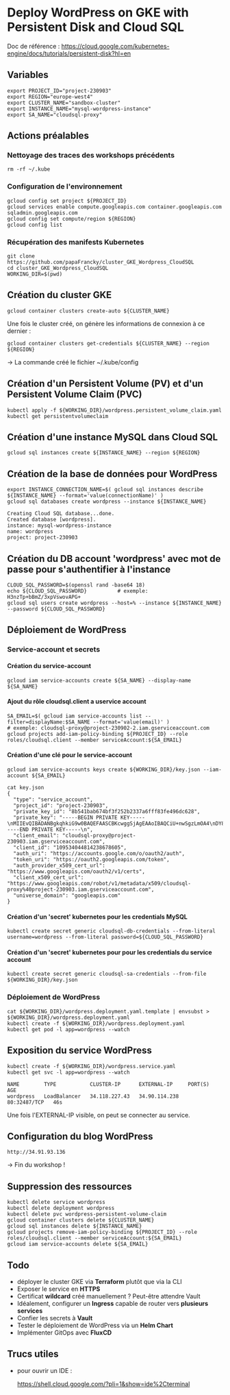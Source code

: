 # Deploy WordPress on GKE with Persistent Disk and Cloud SQL

Doc de référence : https://cloud.google.com/kubernetes-engine/docs/tutorials/persistent-disk?hl=en


## Variables

    export PROJECT_ID="project-230903"
    export REGION="europe-west4"
    export CLUSTER_NAME="sandbox-cluster"
    export INSTANCE_NAME="mysql-wordpress-instance"
    export SA_NAME="cloudsql-proxy"


## Actions préalables

### Nettoyage des traces des workshops précédents

    rm -rf ~/.kube

### Configuration de l'environnement

    gcloud config set project ${PROJECT_ID}
    gcloud services enable compute.googleapis.com container.googleapis.com sqladmin.googleapis.com
    gcloud config set compute/region ${REGION}
    gcloud config list

### Récupération des manifests Kubernetes

    git clone https://github.com/papaFrancky/cluster_GKE_Wordpress_CloudSQL
    cd cluster_GKE_Wordpress_CloudSQL
    WORKING_DIR=$(pwd)


## Création du cluster GKE

    gcloud container clusters create-auto ${CLUSTER_NAME}

    
Une fois le cluster créé, on génère les informations de connexion à ce dernier :

    gcloud container clusters get-credentials ${CLUSTER_NAME} --region ${REGION}

-> La commande créé le fichier ~/.kube/config


## Création d'un Persistent Volume (PV) et d'un Persistent Volume Claim (PVC)

    kubectl apply -f ${WORKING_DIR}/wordpress.persistent_volume_claim.yaml
    kubectl get persistentvolumeclaim


## Création d'une instance MySQL dans Cloud SQL

    gcloud sql instances create ${INSTANCE_NAME} --region ${REGION}


## Création de la base de données pour WordPress

    export INSTANCE_CONNECTION_NAME=$( gcloud sql instances describe ${INSTANCE_NAME} --format='value(connectionName)' )
    gcloud sql databases create wordpress --instance ${INSTANCE_NAME}
    
    Creating Cloud SQL database...done.                            
    Created database [wordpress].
    instance: mysql-wordpress-instance
    name: wordpress
    project: project-230903


## Création du DB account 'wordpress' avec mot de passe pour s'authentifier à l'instance

    CLOUD_SQL_PASSWORD=$(openssl rand -base64 18)
    echo ${CLOUD_SQL_PASSWORD}          # exemple: H3nzTp+bBmZ/3xpVswovAPG+
    gcloud sql users create wordpress --host=% --instance ${INSTANCE_NAME}  --password ${CLOUD_SQL_PASSWORD}


## Déploiement de WordPress

### Service-account et secrets

#### Création du service-account 

    gcloud iam service-accounts create ${SA_NAME} --display-name ${SA_NAME}

#### Ajout du rôle cloudsql.client a uservice account

    SA_EMAIL=$( gcloud iam service-accounts list --filter=displayName:$SA_NAME --format='value(email)' )
    # exemple: cloudsql-proxy@project-230902-2.iam.gserviceaccount.com
    gcloud projects add-iam-policy-binding ${PROJECT_ID} --role roles/cloudsql.client --member serviceAccount:${SA_EMAIL}

#### Création d'une clé pour le service-account

    gcloud iam service-accounts keys create ${WORKING_DIR}/key.json --iam-account ${SA_EMAIL}
    
    cat key.json 
    {
      "type": "service_account",
      "project_id": "project-230903",
      "private_key_id": "8b541bab674bf3f252b2337a6fff83fe496dc628",
      "private_key": "-----BEGIN PRIVATE KEY-----\nMIIEvQIBADANBgkqhkiG9w0BAQEFAASCBKcwggSjAgEAAoIBAQCiU+nwSgzLmOA4\nDY8AX1DtaWhrW4iqtNEOYHArdLmOZiS/Baknd4PiC/u3Y9Cn+j7vXg2rnjA4AvJM\nc1tSf4BJMsGT2RYbYluO/s0mysPMSz7/YLvWdATHDZEl9fPFJY6O8cEBg8kWwCal\nSo3ZqFHyPznf1E2QBcZFrLXDAxBjBDzTUOgxG1GiIh2v/oSYxU8PppLitUZ7rlV\nDrv2gz4PXaE9RLgiEPLAZ3HLtIM4KE6jLt1j6MVDKl7vzdONLjgWE7t+dZRzWPqo\nx9EccR4P9dYq9c4ZstUI6ZjMWg3JVD3JbnciEUuePX+WCK3usSKtDCsyKAgBHo/w\nwOEKej2ZAgMBAAECggEAFvEyMpZcqZfRNMrhx6UxDGTl76pvreTBWT1TDSlBonkY\nP3E+34eaOaQE7v3p+xu4sl8CIpvIZ9ouwZRaN1Yy3OWSC2HWqIcltpeXiiCFPMXz\nwOc8lQovtKxbs9hHnDj7JYPQifTEwnTk4V6gnr8V2d2KwfJBBhZy190ZkVbJBZ1V\nld4BVlSPDZVU/NIOLgke/ZG+d1qxR/NfRK7a/IrbZeiqyQuuif4y37o+bG+TT5Hy\nL4okx8aoy+8dyhxe6CNRfL4nWVCJaYZam0SCEPY4rb5C9i7EUdGQj+6fWg1l82BJ\nOa9WzPwotdDHkS7KoiZ0IzrYToWxjeTcyOGqLJvDKwKBgQDMqGHc+C6irnsIsHBu\n6dUkAsPBsTqwKASGogjeHoC2vWwALNJk/59gB7c0TvYUc2HaugSRqAfcZGaZOMBI\n6g4DJuFtBMyFoYXF2j8GU17VQ3APzpFQC+s4tf2TpW9srulHIBErMmgPq0Mpig6k\nla6d+EwMlvcYXa71LI9MCmOpwwKBgQDLDP+7UxLCKA7gNHCUrc98MPP5VgAkNWdE\n7N3T6R9QyEaK5HYKLaiCCzMMV2QFWiAo4w/WTQXcLn1prFMl781X9tkysxiSgDAY\nVgAcg0bVsziog1erC/HqFZ1zSTHokX2zEqafGtHGMl3dbyWdCOJIvViyKDc4wNFb\nO6JUv1xpcwKBgEdSOuCd4OqysYCpTwR40Rsbjn3AIPZPlKI71ww9xw4AQZCmIO4\nDZuStMbW6a0Q1L4761GzZCHrH1IwU9pVLtLsXsz2SiwbsRnVR/d1YGwj10665ysl\nLDEUQy2MDruqbQNranBKXbdwMLSuNxImU7cbi60rgysLougwQjP2vuqvAoGABe7k\nThn4U1oOTTjbDU0i4fMgPenoaSZyVQ5C0R1fv+GKRia02ElLQjmHjVXEY2+lvuwb\nm1x2zl9BZOQXLeWa73YUFKotDqLWRO/GYw7m8mfrzTfS+02bWuiRSsfXTdbH+9s\nlPuYo5z3JzBHPhZzXkLCI7qPGoZv16WfcbCBx8cCgYEArU7693uPHp/V23SWLeW8\nPU5qW9jkiFNtAF+sErLuFWtmxxz1uoEmRb8YvLPzZkyeI5v/wu7PD0a9hG4yHaGN\nwySgdAAF3AUgBZOPLMq4LqEGjqOT3lrT7fyjgaPcQ0civ1UKbiNVwSry+68GgFY\n9Jox8EDrq4vjW65sIer7XdY=\n-----END PRIVATE KEY-----\n",
      "client_email": "cloudsql-proxy@project-230903.iam.gserviceaccount.com",
      "client_id": "109534044814238678605",
      "auth_uri": "https://accounts.google.com/o/oauth2/auth",
      "token_uri": "https://oauth2.googleapis.com/token",
      "auth_provider_x509_cert_url": "https://www.googleapis.com/oauth2/v1/certs",
      "client_x509_cert_url": "https://www.googleapis.com/robot/v1/metadata/x509/cloudsql-proxy%40project-230903.iam.gserviceaccount.com",
      "universe_domain": "googleapis.com"
    }

#### Création d'un 'secret' kubernetes pour les credentials MySQL

    kubectl create secret generic cloudsql-db-credentials --from-literal username=wordpress --from-literal password=${CLOUD_SQL_PASSWORD}

#### Création d'un 'secret' kubernetes pour pour les credentials du service account

    kubectl create secret generic cloudsql-sa-credentials --from-file ${WORKING_DIR}/key.json


### Déploiement de WordPress

    cat ${WORKING_DIR}/wordpress.deployment.yaml.template | envsubst > ${WORKING_DIR}/wordpress.deployment.yaml
    kubectl create -f ${WORKING_DIR}/wordpress.deployment.yaml
    kubectl get pod -l app=wordpress --watch


## Exposition du service WordPress

    kubectl create -f ${WORKING_DIR}/wordpress.service.yaml
    kubectl get svc -l app=wordpress --watch

    NAME        TYPE           CLUSTER-IP      EXTERNAL-IP     PORT(S)        AGE
    wordpress   LoadBalancer   34.118.227.43   34.90.114.238   80:32487/TCP   46s

Une fois l'EXTERNAL-IP visible, on peut se connecter au service.


## Configuration du blog WordPress

    http://34.91.93.136

-> Fin du workshop !


## Suppression des ressources

    kubectl delete service wordpress
    kubectl delete deployment wordpress
    kubectl delete pvc wordpress-persistent-volume-claim
    gcloud container clusters delete ${CLUSTER_NAME}
    gcloud sql instances delete ${INSTANCE_NAME}
    gcloud projects remove-iam-policy-binding ${PROJECT_ID} --role roles/cloudsql.client --member serviceAccount:${SA_EMAIL}
    gcloud iam service-accounts delete ${SA_EMAIL}



## Todo

* déployer le cluster GKE via __Terraform__ plutôt que via la CLI
* Exposer le service en __HTTPS__
* Certificat __wildcard__ créé manuellement ? Peut-être attendre Vault
* Idéalement, configurer un __Ingress__ capable de router vers __plusieurs services__
* Confier les secrets à __Vault__
* Tester le déploiement de WordPress via un __Helm Chart__
* Implémenter GitOps avec __FluxCD__


## Trucs utiles

* pour ouvrir un IDE : 

    https://shell.cloud.google.com/?pli=1&show=ide%2Cterminal
